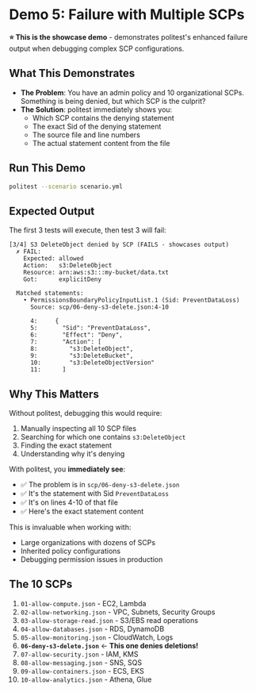 # Demo 5: Failure with Multiple SCPs

**⭐ This is the showcase demo** - demonstrates politest's enhanced failure output when debugging complex SCP configurations.

## What This Demonstrates

- **The Problem**: You have an admin policy and 10 organizational SCPs. Something is being denied, but which SCP is the culprit?
- **The Solution**: politest immediately shows you:
  - Which SCP contains the denying statement
  - The exact Sid of the denying statement
  - The source file and line numbers
  - The actual statement content from the file

## Run This Demo

```bash
politest --scenario scenario.yml
```

## Expected Output

The first 3 tests will execute, then test 3 will fail:

```
[3/4] S3 DeleteObject denied by SCP (FAILS - showcases output)
  ✗ FAIL:
    Expected: allowed
    Action:   s3:DeleteObject
    Resource: arn:aws:s3:::my-bucket/data.txt
    Got:      explicitDeny

  Matched statements:
    • PermissionsBoundaryPolicyInputList.1 (Sid: PreventDataLoss)
      Source: scp/06-deny-s3-delete.json:4-10

      4:     {
      5:       "Sid": "PreventDataLoss",
      6:       "Effect": "Deny",
      7:       "Action": [
      8:         "s3:DeleteObject",
      9:         "s3:DeleteBucket",
      10:        "s3:DeleteObjectVersion"
      11:      ]
```

## Why This Matters

Without politest, debugging this would require:
1. Manually inspecting all 10 SCP files
2. Searching for which one contains `s3:DeleteObject`
3. Finding the exact statement
4. Understanding why it's denying

With politest, you **immediately see**:
- ✅ The problem is in `scp/06-deny-s3-delete.json`
- ✅ It's the statement with Sid `PreventDataLoss`
- ✅ It's on lines 4-10 of that file
- ✅ Here's the exact statement content

This is invaluable when working with:
- Large organizations with dozens of SCPs
- Inherited policy configurations
- Debugging permission issues in production

## The 10 SCPs

1. `01-allow-compute.json` - EC2, Lambda
2. `02-allow-networking.json` - VPC, Subnets, Security Groups
3. `03-allow-storage-read.json` - S3/EBS read operations
4. `04-allow-databases.json` - RDS, DynamoDB
5. `05-allow-monitoring.json` - CloudWatch, Logs
6. **`06-deny-s3-delete.json`** ← **This one denies deletions!**
7. `07-allow-security.json` - IAM, KMS
8. `08-allow-messaging.json` - SNS, SQS
9. `09-allow-containers.json` - ECS, EKS
10. `10-allow-analytics.json` - Athena, Glue
